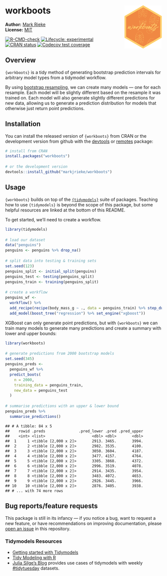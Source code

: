 
# workboots <img src="man/figures/logo.png" align="right" width="120" />

**Author:** [Mark Rieke](https://www.thedatadiary.net/about/) <br/>
**License:**
[MIT](https://github.com/markjrieke/workboots/blob/main/LICENSE)

<!-- badges: start -->

[![R-CMD-check](https://github.com/markjrieke/workboots/workflows/R-CMD-check/badge.svg)](https://github.com/markjrieke/workboots/actions)
[![Lifecycle:
experimental](https://img.shields.io/badge/lifecycle-experimental-orange.svg)](https://lifecycle.r-lib.org/articles/stages.html#experimental)
[![CRAN
status](https://www.r-pkg.org/badges/version/workboots)](https://CRAN.R-project.org/package=workboots)
[![Codecov test
coverage](https://codecov.io/gh/markjrieke/workboots/branch/main/graph/badge.svg)](https://app.codecov.io/gh/markjrieke/workboots?branch=main)
<!-- badges: end -->

## Overview

`{workboots}` is a tidy method of generating bootstrap prediction
intervals for arbitrary model types from a tidymodel workflow.

By using [bootstrap
resampling](https://en.wikipedia.org/wiki/Bootstrapping_(statistics)),
we can create many models — one for each resample. Each model will be
slightly different based on the resample it was trained on. Each model
will also generate slightly different predictions for new data, allowing
us to generate a prediction distribution for models that otherwise just
return point predictions.

## Installation

You can install the released version of `{workboots}` from CRAN or the
development version from github with the
[devtools](https://cran.r-project.org/package=devtools) or
[remotes](https://cran.r-project.org/package=remotes) package:

``` r
# install from CRAN
install.packages("workboots")

# or the development version
devtools::install_github("markjrieke/workboots")
```

## Usage

`{workboots}` builds on top of the
[`{tidymodels}`](https://www.tidymodels.org/) suite of packages.
Teaching how to use `{tidymodels}` is beyond the scope of this package,
but some helpful resources are linked at the bottom of this README.

To get started, we’ll need to create a workflow.

``` r
library(tidymodels)

# load our dataset
data("penguins")
penguins <- penguins %>% drop_na()

# split data into testing & training sets
set.seed(123)
penguins_split <- initial_split(penguins)
penguins_test <- testing(penguins_split)
penguins_train <- training(penguins_split)

# create a workflow
penguins_wf <- 
  workflow() %>%
  add_recipe(recipe(body_mass_g ~ ., data = penguins_train) %>% step_dummy(all_nominal())) %>%
  add_model(boost_tree("regression") %>% set_engine("xgboost"))
```

XGBoost can only generate point predictions, but with `{workboots}` we
can train many models to generate many predictions and create a summary
with lower and upper bounds:

``` r
library(workboots)

# generate predictions from 2000 bootstrap models
set.seed(345)
penguins_preds <-
  penguins_wf %>%
  predict_boots(
    n = 2000,
    training_data = penguins_train,
    new_data = penguins_test
  )

# summarise predictions with an upper & lower bound
penguins_preds %>%
  summarise_predictions()
```

    ## # A tibble: 84 x 5
    ##    rowid .preds               .pred_lower .pred .pred_upper
    ##    <int> <list>                     <dbl> <dbl>       <dbl>
    ##  1     1 <tibble [2,000 x 2]>       2913. 3465.       3994.
    ##  2     2 <tibble [2,000 x 2]>       2982. 3535.       4100.
    ##  3     3 <tibble [2,000 x 2]>       3050. 3604.       4187.
    ##  4     4 <tibble [2,000 x 2]>       3477. 4157.       4764.
    ##  5     5 <tibble [2,000 x 2]>       3305. 3868.       4372.
    ##  6     6 <tibble [2,000 x 2]>       2996. 3519.       4078.
    ##  7     7 <tibble [2,000 x 2]>       2914. 3435.       3954.
    ##  8     8 <tibble [2,000 x 2]>       3483. 4072.       4653.
    ##  9     9 <tibble [2,000 x 2]>       2926. 3445.       3966.
    ## 10    10 <tibble [2,000 x 2]>       2876. 3405.       3938.
    ## # ... with 74 more rows

## Bug reports/feature requests

This package is still in its infancy — if you notice a bug, want to
request a new feature, or have recommendations on improving
documentation, please [open an
issue](https://github.com/markjrieke/workboots/issues) in this
repository.

### Tidymodels Resources

-   [Getting started with Tidymodels](https://www.tidymodels.org/start/)
-   [Tidy Modeling with R](https://www.tmwr.org/)
-   [Julia Silge’s Blog](https://juliasilge.com/blog/) provides use
    cases of tidymodels with weekly
    [\#tidytuesday](https://github.com/rfordatascience/tidytuesday)
    datasets.
